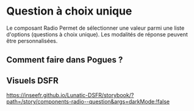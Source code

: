 # Question à choix unique

Le composant Radio Permet de sélectionner une valeur parmi une liste d'options (questions à choix unique).
Les modalités de réponse peuvent être personnalisées.


## Comment faire dans Pogues ?

## Visuels DSFR
https://inseefr.github.io/Lunatic-DSFR/storybook/?path=/story/components-radio--question&args=darkMode:!false


